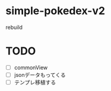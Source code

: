 simple-pokedex-v2
=================

rebuild


# TODO
- [ ] commonView
- [ ] jsonデータもってくる
- [ ] テンプレ移植する

